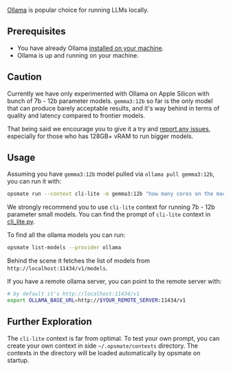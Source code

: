 [Ollama](https://ollama.com/) is popular choice for running LLMs locally.

## Prerequisites

* You have already Ollama [installed on your machine](https://ollama.com/download).
* Ollama is up and running on your machine.

## Caution

Currently we have only experimented with Ollama on Apple Silicon with bunch of 7b - 12b parameter models. `gemma3:12b` so far is the only model that can produce barely acceptable results, and it's way behind in terms of quality and latency compared to frontier models.

That being said we encourage you to give it a try and [report any issues](https://github.com/opsmate-ai/opsmate/issues), especially for those who has 128GB+ vRAM to run bigger models.

## Usage

Assuming you have `gemma3:12b` model pulled via `ollama pull gemma3:12b`, you can run it with:
```bash
opsmate run --context cli-lite -m gemma3:12b "how many cores on the machine"
```

We strongly recommend you to use `cli-lite` context for running 7b - 12b parameter small models. You can find the prompt of `cli-lite` context in [cli_lite.py](https://github.com/opsmate-ai/opsmate/blob/main/opsmate/contexts/cli_lite.py).

To find all the ollama models you can run:

```bash
opsmate list-models --provider ollama
```

Behind the scene it fetches the list of models from `http://localhost:11434/v1/models`.

If you have a remote ollama server, you can point to the remote server with:

```bash
# by default it's http://localhost:11434/v1
export OLLAMA_BASE_URL=http://$YOUR_REMOTE_SERVER:11434/v1
```

## Further Exploration

The `cli-lite` context is far from optimal. To test your own prompt, you can create your own context in side `~/.opsmate/contexts` directory. The contexts in the directory will be loaded automatically by opsmate on startup.
